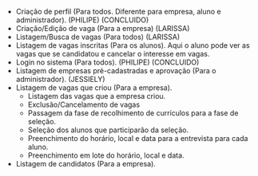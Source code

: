 - Criação de perfil (Para todos. Diferente para empresa, aluno e administrador). (PHILIPE) (CONCLUIDO)
- Criação/Edição de vaga (Para a empresa) (LARISSA)
- Listagem/Busca de vagas (Para todos) (LARISSA)
- Listagem de vagas inscritas (Para os alunos). Aqui o aluno pode ver as vagas que se candidatou e cancelar o interesse em vagas.
- Login no sistema (Para todos). (PHILIPE) (CONCLUIDO)
- Listagem de empresas pré-cadastradas e aprovação (Para o administrador). (JESSIELY)
- Listagem de vagas que criou (Para a empresa).
	- Listagem das vagas que a empresa criou.
	- Exclusão/Cancelamento de vagas
	- Passagem da fase de recolhimento de currículos para a fase de seleção.
	- Seleção dos alunos que participarão da seleção.
	- Preenchimento do horário, local e data para a entrevista para cada aluno.
	- Preenchimento em lote do horário, local e data.
- Listagem de candidatos (Para a empresa).
